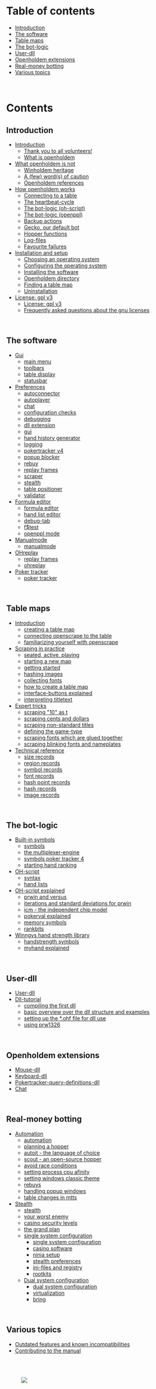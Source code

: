 # Table of contents

* [Introduction](#introduction)
* [The software](#the-software)
* [Table maps](#table-maps)
* [The bot-logic](#the-bot-logic)
* [User-dll](#user-dll)
* [Openholdem extensions](#openholdem-extensions)
* [Real-money botting](#real-money-botting)
* [Various topics](#various-topics)

<br>

# Contents
## Introduction
* [Introduction]()
	* [Thank you to all volunteers!](chapters/thanks/thanks.md)
	* [What is openholdem](chapters/introduction/whatisopenholdem.md)
* [What openholdem is not](chapters/introduction/whatopenholdemisnot.md)
	* [Winholdem heritage](chapters/introduction/winholdemheritage.md)
	* [A (few) word(s) of caution](chapters/introduction/caution.md)
	* [Openholdem references](chapters/introduction/openholdemreferences.md)
* [How openholdem works](chapters/how_oh_works/how_oh_works_title.md)
	* [Connecting to a table](chapters/how_oh_works/connecting_to_a_table.md)
	* [The heartbeat-cycle](chapters/how_oh_works/heartbeat_cycle.md)
	* [The bot-logic (oh-script)](chapters/how_oh_works/bot_logic_oh_script.md)
	* [The bot-logic (openppl)](chapters/how_oh_works/bot_logic_openppl.md)
	* [Backup actions](chapters/how_oh_works/backup_actions.md)
	* [Gecko, our default bot](chapters/how_oh_works/gecko_our_default_bot.md)
	* [Hopper functions](chapters/how_oh_works/hopper_functions.md)
	* [Log-files](chapters/how_oh_works/log_files.md)
	* [Favourite failures](chapters/favourite_failures/favourite_failures.md)
* [Installation and setup](chapters/installation/installation_and_setup.md)
	* [Choosing an operating system](chapters/installation/choosinganoperatingsystem.md)
	* [Configuring the operating system](chapters/installation/configuringtheoperatingsystem.md)
	* [Installing the software](chapters/installation/installingthesoftware.md)
	* [Openholdem directory](chapters/installation/openholdemdirectory.md)
	* [Finding a table map](chapters/installation/findingatablemap.md)
	* [Uninstallation](chapters/installation/uninstallation.md)
* [License: gpl v3]()
	* [License: gpl v3](chapters/license_gpl_v3/LICENSE.md)
	* [Frequently asked questions about the gnu licenses](https://www.gnu.org/licenses/gpl-faq.html)
<br>

## The software
* [Gui](chapters/gui/gui_title.md)
	* [main menu](chapters/gui/main_menu.md)
	* [toolbars](chapters/gui/toolbars.md)
	* [table display](chapters/gui/tabledisplay.md)
	* [statusbar](chapters/gui/statusbar.md)
* [Preferences](chapters/preferences/preferences_title.md)
	* [autoconnector](chapters/preferences/autoconnector.md)
	* [autoplayer](chapters/preferences/autoplayer.md)
	* [chat](chapters/preferences/chat.md)
	* [configuration checks](chapters/preferences/configuration_checks.md)
	* [debugging](chapters/preferences/debug.md)
	* [dll extension](chapters/preferences/dllextension.md)
	* [gui](chapters/preferences/gui.md)
	* [hand history generator](chapters/preferences/handhistory_generator.md)
	* [logging](chapters/preferences/logging.md)
	* [pokertracker v4](chapters/preferences/pokertracker.md)
	* [popup blocker](chapters/preferences/popup_blocker.md)
	* [rebuy](chapters/preferences/rebuy.md)
	* [replay frames](chapters/preferences/replayframes.md)
	* [scraper](chapters/preferences/scraper.md)
	* [stealth](chapters/preferences/obscurepreferences.md)
	* [table positioner](chapters/preferences/table_positioner.md)
	* [validator](chapters/preferences/validator.md)
* [Formula editor](chapters/formulaeditor/formula_editor_title.md)
	* [formula editor](chapters/formulaeditor/formulaeditor.md)
	* [hand list editor](chapters/formulaeditor/hand_list_editor.md)
	* [debug-tab](chapters/formulaeditor/debug-tab.md)
	* [f$test](chapters/formulaeditor/f_test.md)
	* [openppl mode](chapters/formulaeditor/openppl_mode.md)
* [Manualmode](chapters/manualmode/manualmode_title.md)
	* [manualmode](chapters/manualmode/manualmode.md)
* [OHreplay](chapters/ohreplay/ohreplay_title.md)
	* [replay frames](chapters/replayframes/replayframes.md)
	* [ohreplay](chapters/ohreplay/ohreplay.md)
* [Poker tracker](chapters/pokertracker/pokertracker_title.md)
	* [poker tracker](chapters/pokertracker/pokertracker.md)
<br>

## Table maps
* [Introduction](chapters/tablemaps/tablemap_title.md)
	* [creating a table map](chapters/tablemaps/tablemap.md)
	* [connecting openscrape to the table](chapters/tablemaps/connectopenscrapetothetable.md)
	* [familiarizing yourself with openscrape](chapters/tablemaps/familiarizingwithopenscrape.md)
* [Scraping in practice](chapters/scraping_in_practice/scraping_in_practice_title.md)
	* [seated, active, playing](chapters/scraping_in_practice/seated_active_playing.md)
	* [starting a new map](chapters/scraping_in_practice/starting_a_new_map.md)
	* [getting started](chapters/scraping_in_practice/getting_started.md)
	* [hashing images](chapters/scraping_in_practice/hashing_images.md)
	* [collecting fonts](chapters/scraping_in_practice/fontcollectingexample.md)
	* [how to create a table map](chapters/scraping_in_practice/howtocreateatablemap.md)
	* [interface-buttons explained](chapters/scraping_in_practice/interface_buttons_explained.md)
	* [interpreting titletext](chapters/scraping_in_practice/interpreting_titletext.md)
* [Expert tricks](chapters/expert_tricks/expert_tricks_title.md)
	* [scraping &quot;10&quot; as t](chapters/expert_tricks/scraping_10_as_ten.md)
	* [scraping cents and dollars](chapters/scraping_in_practice/scraping_dollars_and_cents.md)
	* [scraping non-standard titles](chapters/expert_tricks/scraping_non_standard_titles.md)
	* [defining the game-type](chapters/scraping_in_practice/setting_the_game_type_to_nolimit.md)
	* [scraping fonts which are glued together](chapters/expert_tricks/scraping_fonts_which_are_glued_together.md)
	* [scraping blinking fonts and nameplates](chapters/expert_tricks/scraping_blinkiung_fonts_and_nameplates.md)
* [Technical reference]()
	* [size records](chapters/tablemaps/sizerecords.md)
	* [region records](chapters/tablemaps/regionrecords.md)
	* [symbol records](chapters/tablemaps/symbolrecords.md)
	* [font records](chapters/tablemaps/fontrecords.md)
	* [hash point records](chapters/tablemaps/hashpointrecords.md)
	* [hash records](chapters/tablemaps/hashrecords.md)
	* [image records](chapters/tablemaps/imagerecords.md)
<br>

## The bot-logic
* [Built-in symbols](chapters/symbols/builtin_symbols.md)
	* [symbols](chapters/symbols/symbols.md)
	* [the multiplexer-engine](chapters/symbols/multiplexer.md)
	* [symbols poker tracker 4](chapters/symbols/symbols_pokertracker.md)
	* [starting hand ranking](chapters/handrank/handrank.md)
* [OH-script](chapters/oh_script/oh_script_title.md)
	* [syntax](chapters/oh_script/oh_script_syntax.md)
	* [hand lists](chapters/handlists/handlists.md)
* [OH-script explained](chapters/oh_script_explained/oh_script_explained.md)
	* [prwin and versus](chapters/oh_script_explained/prwin_and_versus.md)
	* [iterations and standard deviations for prwin](chapters/oh_script_explained/iterations_and_standard_deviations.md)
	* [icm - the independent chip model](chapters/oh_script_explained/icm_explained.md)
	* [pokerval explained](chapters/oh_script_explained/pokerval_explained.md)
	* [memory symbols](chapters/memory_symbols/memory_symbols.md)
	* [rankbits](chapters/oh_script_explained/rankbits_explained.md)
* [Winngys hand strength library]()
	* [handstrength symbols](chapters/oh_script_explained/handstrength_library.md)
	* [myhand explained](chapters/symbols/myhand_explained.md)
<br>

## User-dll
* [User-dll](chapters/dll/dll.md)
* [Dll-tutorial]()
	* [compiling the first dll](chapters/dll_tutorial/part_a_compiling_the_first_dll.md)
	* [basic overview over the dll structure and examples](chapters/dll_tutorial/part_b_basic_overview.md)
	* [setting up the *.ohf file for dll use](chapters/dll_tutorial/part_c_setting_up_ohf_for_dll.md)
	* [using prw1326](chapters/dll_tutorial/part_e_using_prw1326.md)
<br>

## Openholdem extensions
* [Mouse-dll](chapters/extensions/mousedll.md)
* [Keyboard-dll](chapters/extensions/keyboarddll.md)
* [Pokertracker-query-definitions-dll](chapters/extensions/pokertracker_query_definitions_dll.md)
* [Chat](chapters/chat/chat.md)
<br>

## Real-money botting
* [Automation](chapters/automation/automation_title.md)
	* [automation](chapters/automation/automation.md)
	* [planning a hopper](chapters/automation/planning_a_hopper.md)
	* [autoit - the language of choice](chapters/automation/autoit.md)
	* [scout - an open-source hopper](chapters/automation/scout.md)
	* [avoid race conditions](chapters/automation/avoidraceconditions.md)
	* [setting process cpu afinity](chapters/automation/settingprocesscpuafinity.md)
	* [setting windows classic theme](chapters/automation/setting_windows_classic_theme.md)
	* [rebuys](chapters/automation/rebuys.md)
	* [handling popup windows](chapters/automation/handling_popup_windows.md)
	* [table changes in mtts](chapters/automation/table_changes_in_tournaments.md)
* [Stealth](chapters/stealth/stealth_title.md)
	* [stealth](chapters/stealth/stealth.md)
	* [your worst enemy](chapters/stealth/your_worst_enemy.md)
	* [casino security levels](chapters/stealth/colour_coded_pokersites.md)
	* [the grand plan](chapters/stealth/the_grand_plan.md)
	* [single system configuration]()
		* [single system configuration](chapters/stealth/singlesystemconfiguration.md)
		* [casino software](chapters/stealth/casinosoftware.md)
		* [ninja setup](chapters/stealth/ninjafolders.md)
		* [stealth preferences](chapters/stealth/obscurepreferences.md)
		* [ini-files and registry](chapters/stealth/registry.md)
		* [rootkits](chapters/stealth/rootkits.md)
	* [Dual system configuration]()
		* [dual system configuration](chapters/stealth/dualsystemconfiguration.md)
		* [virtualization](chapters/stealth/vmware.md)
		* [bring](chapters/stealth/bring.md)
<br>

## Various topics
* [Outdated features and known incompatibilities](chapters/outdated_featurees_and_incompatibilities/incompatibilities.md)
* [Contributing to the manual](chapters/contributing_to_the_manual/contributing_to_the_manual.md)
<br>
<br>

<figure>
<img src="openholdem.jpg" />
</figure>